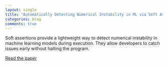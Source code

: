 ```yaml
---
layout: single
title: "Automatically Detecting Numerical Instability in ML via Soft Assertions"
categories: blog
comments: true
---
```


Soft assertions provide a lightweight way to detect numerical instability in machine learning models during execution. They allow developers to catch issues early without halting the program.

[Read the paper](https://arxiv.org/pdf/2504.15507)
